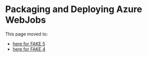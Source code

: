 # Packaging and Deploying Azure WebJobs

This page moved to:

- [here for FAKE 5](apidocs/fake-azure-webjobs.html)
- [here for FAKE 4](legacy-azurewebjobs.html)